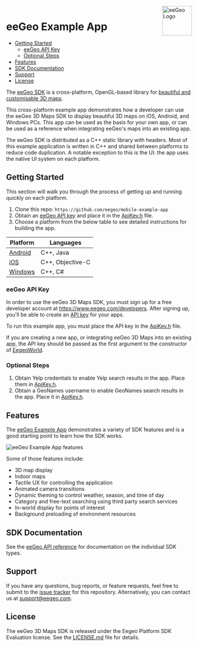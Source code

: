 <a href="http://www.eegeo.com/">
    <img src="http://cdn2.eegeo.com/wp-content/uploads/2016/03/eegeo_logo_quite_big.png" alt="eeGeo Logo" title="eegeo" align="right" height="80px" />
</a>

# eeGeo Example App

* [Getting Started](#getting-started)
    * [eeGeo API Key](#eegeo-api-key)
    * [Optional Steps](#optional-steps)
* [Features](#features)
* [SDK Documentation](#sdk-documentation)
* [Support](#support)
* [License](#support)

The [eeGeo SDK](http://www.eegeo.com/developers/) is a cross-platform, OpenGL-based library for [beautiful and customisable 3D maps](http://www.eegeo.com).

This cross-platform example app demonstrates how a developer can use the eeGeo 3D Maps SDK to display beautiful 3D maps on iOS, Android, and Windows PCs. This app can be used as the basis for your own app, or can be used as a reference when integrating eeGeo's maps into an existing app.

The eeGeo SDK is distributed as a C++ static library with headers. Most of this example application is written in C++ and shared between platforms to reduce code duplication. A notable exception to this is the UI: the app uses the native UI system on each platform.

## Getting Started

This section will walk you through the process of getting up and running quickly on each platform.

1.  Clone this repo: `https://github.com/eegeo/mobile-example-app`
2.  Obtain an [eeGeo API key](https://www.eegeo.com/developers/apikeys) and place it in the [ApiKey.h](https://github.com/eegeo/mobile-example-app/blob/master/src/ApiKey.h#L12) file.
3.  Choose a platform from the below table to see detailed instructions for building the app.

Platform             							| Languages
------------------------------------------------|-----------------
[Android](/android#getting-started-on-android)  | C++, Java
[iOS](/ios#getting-started-on-ios)          	| C++, Objective-C
[Windows](/windows#getting-started-on-windows)  | C++, C#

### eeGeo API Key 

In order to use the eeGeo 3D Maps SDK, you must sign up for a free developer account at https://www.eegeo.com/developers. After signing up, you'll be able to create an [API key](https://www.eegeo.com/developers/apikeys) for your apps. 

To run this example app, you must place the API key in the [ApiKey.h](https://github.com/eegeo/mobile-example-app/blob/master/src/ApiKey.h#L12) file.

If you are creating a new app, or integrating eeGeo 3D Maps into an existing app, the API key should be passed as the first argument to the constructor of [EegeoWorld](http://cdn1.eegeo.com/docs/mobile-sdk/class_eegeo_1_1_eegeo_world.html).

### Optional Steps

1.  Obtain Yelp credentials to enable Yelp search results in the app. Place them in [ApiKey.h](https://github.com/eegeo/mobile-example-app/blob/master/src/ApiKey.h#L15-L18).
2.  Obtain a GeoNames username to enable GeoNames search results in the app. Place it in [ApiKey.h](https://github.com/eegeo/mobile-example-app/blob/master/src/ApiKey.h#L21).

## Features

The [eeGeo Example App](https://github.com/eegeo/mobile-example-app) demonstrates a variety of SDK features and is a good starting point to learn how the SDK works.

![eeGeo Example App features](http://cdn2.eegeo.com/wp-content/uploads/2016/03/eegeo-example-app-features.jpg)

Some of those features include:

*   3D map display
*   Indoor maps
*   Tactile UX for controlling the application
*   Animated camera transitions
*   Dynamic theming to control weather, season, and time of day
*   Category and free-text searching using third party search services
*   In-world display for points of interest
*   Background preloading of environment resources

## SDK Documentation

See the [eeGeo API reference](http://cdn1.eegeo.com/docs/mobile-sdk/namespaces.html) for documentation on the individual SDK types.

## Support

If you have any questions, bug reports, or feature requests, feel free to submit to the [issue tracker](https://github.com/eegeo/mobile-example-app/issues) for this repository. Alternatively, you can contact us at [support@eegeo.com](mailto:support@eegeo.com).

## License

The eeGeo 3D Maps SDK is released under the Eegeo Platform SDK Evaluation license. See the [LICENSE.md](https://github.com/eegeo/mobile-example-app/blob/master/LICENSE.md) file for details.